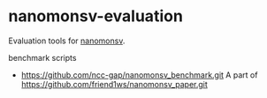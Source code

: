 # nanomonsv-evaluation

Evaluation tools for [nanomonsv](https://github.com/friend1ws/nanomonsv.git).

benchmark scripts

 - https://github.com/ncc-gap/nanomonsv_benchmark.git
   A part of https://github.com/friend1ws/nanomonsv_paper.git
